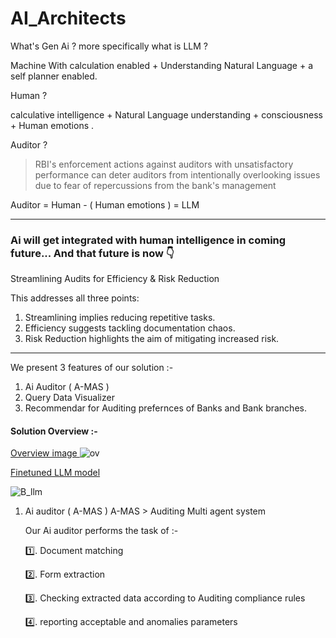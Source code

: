 # AI_Architects

What's Gen Ai ? more specifically what is LLM ?

Machine With calculation enabled + Understanding Natural Language + a self planner enabled.

Human ?

calculative intelligence + Natural Language understanding +  consciousness + Human emotions .

Auditor ?

>RBI's enforcement actions against auditors with unsatisfactory performance can deter auditors from intentionally overlooking issues due to fear of repercussions from the bank's management

Auditor = Human - ( Human emotions ) = LLM 


---
### Ai will get integrated with human intelligence in coming future... And that future is now 👇

Streamlining Audits for Efficiency & Risk Reduction

This addresses all three points:

  1. Streamlining implies reducing repetitive tasks.
  2. Efficiency suggests tackling documentation chaos.
  3. Risk Reduction highlights the aim of mitigating increased risk.

---

We present 3 features of our solution :- 
  1. Ai Auditor ( A-MAS )
  2. Query Data Visualizer
  3. Recommendar for Auditing prefernces of Banks and Bank branches.

#### Solution Overview :- 
[Overview image ](ov.png)
![ov](https://github.com/sandeshlavshetty/AI_Architects/assets/138968398/fb0a9c10-a45a-4f14-adff-91fd7eb2e001)

[Finetuned LLM model](B_llm.png)

![B_llm](https://github.com/sandeshlavshetty/AI_Architects/assets/138968398/16af02db-943d-4484-882e-bf0ac28072ad)



1. Ai auditor ( A-MAS )
   A-MAS > Auditing Multi agent system

   Our Ai auditor performs the task of :-
   
     1️⃣. Document matching
   
     2️⃣. Form extraction
   
     3️⃣. Checking extracted data according to Auditing compliance rules
   
     4️⃣. reporting acceptable and anomalies parameters 

   

